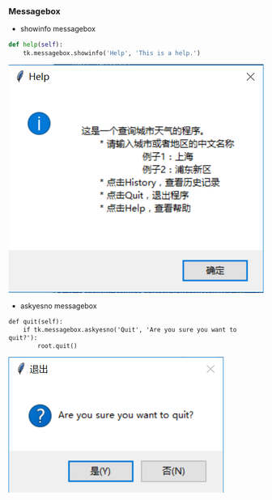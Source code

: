 ### Messagebox

* showinfo messagebox
```python
def help(self):
    tk.messagebox.showinfo('Help', 'This is a help.')
```
![](assets/ch2/tkinfomsgbox.PNG)
* askyesno messagebox
```
def quit(self):
    if tk.messagebox.askyesno('Quit', 'Are you sure you want to quit?'):
        root.quit()
```
![](assets/ch2/tkyonmsgbox.PNG)
